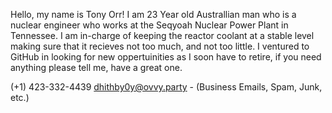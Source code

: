 Hello, my name is Tony Orr!
I am 23 Year old Australlian man who is a nuclear engineer who works at the Seqyoah Nuclear Power Plant in Tennessee.
I am in-charge of keeping the reactor coolant at a stable level making sure that it recieves not too much, and not too little.
I ventured to GitHub in looking for new oppertuinities as I soon have to retire, if you need anything please tell me, have a great one.

(+1) 423-332-4439
dhithby0y@ovvy.party - (Business Emails, Spam, Junk, etc.)
